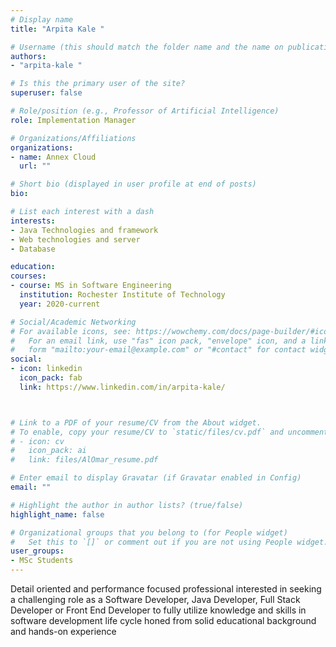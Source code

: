 ```yaml
---
# Display name
title: "Arpita Kale "

# Username (this should match the folder name and the name on publications)
authors:
- "arpita-kale "

# Is this the primary user of the site?
superuser: false

# Role/position (e.g., Professor of Artificial Intelligence)
role: Implementation Manager

# Organizations/Affiliations
organizations:
- name: Annex Cloud
  url: ""

# Short bio (displayed in user profile at end of posts)
bio:

# List each interest with a dash
interests:
- Java Technologies and framework
- Web technologies and server
- Database

education:
courses:
- course: MS in Software Engineering
  institution: Rochester Institute of Technology
  year: 2020-current

# Social/Academic Networking
# For available icons, see: https://wowchemy.com/docs/page-builder/#icons
#   For an email link, use "fas" icon pack, "envelope" icon, and a link in the
#   form "mailto:your-email@example.com" or "#contact" for contact widget.
social:
- icon: linkedin
  icon_pack: fab
  link: https://www.linkedin.com/in/arpita-kale/



# Link to a PDF of your resume/CV from the About widget.
# To enable, copy your resume/CV to `static/files/cv.pdf` and uncomment the lines below.
# - icon: cv
#   icon_pack: ai
#   link: files/AlOmar_resume.pdf

# Enter email to display Gravatar (if Gravatar enabled in Config)
email: ""

# Highlight the author in author lists? (true/false)
highlight_name: false

# Organizational groups that you belong to (for People widget)
#   Set this to `[]` or comment out if you are not using People widget.
user_groups:
- MSc Students
---
```


Detail oriented and performance focused professional interested in
seeking a challenging role as a Software Developer, Java Developer, Full Stack
Developer or Front End Developer to fully utilize knowledge and skills in software
development life cycle honed from solid educational background and hands-on
experience
